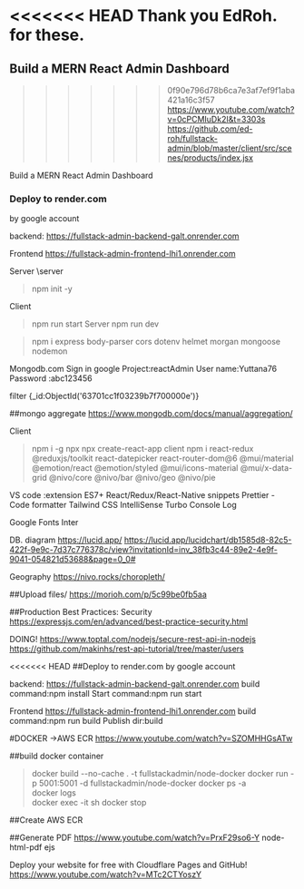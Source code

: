<<<<<<< HEAD
Thank you EdRoh. for these.
=======
## Build a MERN React Admin Dashboard

>>>>>>> 0f90e796d78b6ca7e3af7ef9f1aba421a16c3f57
https://www.youtube.com/watch?v=0cPCMIuDk2I&t=3303s
https://github.com/ed-roh/fullstack-admin/blob/master/client/src/scenes/products/index.jsx

Build a MERN React Admin Dashboard


### Deploy to render.com
by google account

backend:
https://fullstack-admin-backend-galt.onrender.com

Frontend
https://fullstack-admin-frontend-lhi1.onrender.com

Server  <nodejs>
\server
>npm init -y

Client
>npm run start
Server
>npm run dev

>npm i express body-parser cors dotenv helmet morgan mongoose nodemon

Mongodb.com
Sign in google
Project:reactAdmin
User name:Yuttana76
Password :abc123456

filter
{_id:ObjectId('63701cc1f03239b7f700000e')}

##mongo aggregate
https://www.mongodb.com/docs/manual/aggregation/


>
Client <react>
>npm i -g npx
>npx create-react-app client
npm i react-redux @reduxjs/toolkit react-datepicker react-router-dom@6 @mui/material @emotion/react @emotion/styled @mui/icons-material @mui/x-data-grid @nivo/core @nivo/bar @nivo/geo @nivo/pie

VS code :extension
ES7+ React/Redux/React-Native snippets
Prettier - Code formatter
Tailwind CSS IntelliSense
Turbo Console Log

Google Fonts
Inter

DB. diagram
https://lucid.app/
https://lucid.app/lucidchart/db1585d8-82c5-422f-9e9c-7d37c776378c/view?invitationId=inv_38fb3c44-89e2-4e9f-9041-054821d53688&page=0_0#


Geography
https://nivo.rocks/choropleth/


##Upload files/
https://morioh.com/p/5c99be0fb5aa


##Production Best Practices: Security
https://expressjs.com/en/advanced/best-practice-security.html

DOING!
https://www.toptal.com/nodejs/secure-rest-api-in-nodejs
https://github.com/makinhs/rest-api-tutorial/tree/master/users


<<<<<<< HEAD
##Deploy to render.com
by google account

backend:
https://fullstack-admin-backend-galt.onrender.com
build command:npm install
Start command:npm run start


Frontend
https://fullstack-admin-frontend-lhi1.onrender.com
build command:npm run build
Publish dir:build


#DOCKER ->AWS ECR
https://www.youtube.com/watch?v=SZOMHHGsATw

##build docker container
>docker build --no-cache . -t fullstackadmin/node-docker
>docker run -p 5001:5001 -d fullstackadmin/node-docker
>docker ps -a  
>docker logs <short id>  
>docker exec -it <short id> sh
>docker stop <short id>


##Create AWS ECR


##Generate PDF
https://www.youtube.com/watch?v=PrxF29so6-Y
node-html-pdf
ejs

Deploy your website for free with Cloudflare Pages and GitHub!
https://www.youtube.com/watch?v=MTc2CTYoszY